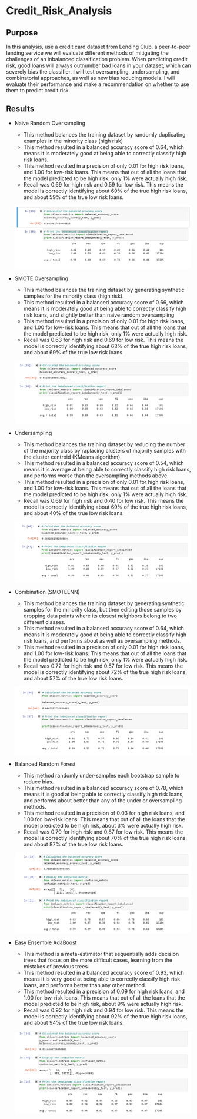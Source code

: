 # Credit_Risk_Analysis

## Purpose
In this analysis, use a credit card dataset from Lending Club, a peer-to-peer lending service we will evaluate different methods of mitigating the challenges of an inbalanced classification problem. When predicting credit risk, good loans will always outnumber bad loans in your dataset, which can severely bias the classifier. I will test oversampling, undersampling, and combinatorial approaches, as well as new bias reducing models. I will evaluate their performance and make a recommendation on whether to use them to predict credit risk.

## Results
- Naive Random Oversampling
    - This method balances the training dataset by randomly duplicating examples in the minority class (high risk)
    - This method resulted in a balanced accuracy score of 0.64, which means it is moderately good at being able to correctly classify high risk loans. 
    - This method resulted in a precision of only 0.01  for high risk loans, and 1.00 for low-risk loans. This means that out of all the loans that the model predicted to be high risk, only 1% were actually high risk. 
    - Recall was 0.69 for high risk and 0.59 for low risk. This means the model is correctly identifying about 69% of the true high risk loans, and about 59% of the true low risk loans. 

    ![Naive Random Oversampling](Images/naive_random_oversampling.png)

- SMOTE Oversampling
    - This method balances the training dataset by generating synthetic samples for the minority class (high risk).
    - This method resulted in a balanced accuracy score of 0.66, which means it is moderately good at being able to correctly classify high risk loans, and slightly better than naive random oversampling
    - This method resulted in a precision of only 0.01  for high risk loans, and 1.00 for low-risk loans. This means that out of all the loans that the model predicted to be high risk, only 1% were actually high risk. 
    - Recall was 0.63 for high risk and 0.69 for low risk. This means the model is correctly identifying about 63% of the true high risk loans, and about 69% of the true low risk loans.

    ![SMOTE Oversampling](Images/SMOTE_oversampling.png)

- Undersampling 
    - This method balances the training dataset by reducing the number of the majority class by raplacing clusters of majority samples with the cluster centroid (KMeans algorithm).
    - This method resulted in a balanced accuracy score of 0.54, which means it is average at being able to correctly classify high risk loans, and performs worse than the oversampling methods above. 
    - This method resulted in a precision of only 0.01  for high risk loans, and 1.00 for low-risk loans. This means that out of all the loans that the model predicted to be high risk, only 1% were actually high risk. 
    - Recall was 0.69 for high risk and 0.40 for low risk. This means the model is correctly identifying about 69% of the true high risk loans, and about 40% of the true low risk loans. 

    ![Undersampling](Images/undersampling.png)

- Combination (SMOTEENN)
    - This method balances the training dataset by generating synthetic samples for the minority class, but then editing those samples by dropping data points where its closest neighbors belong to two different classes. 
    - This method resulted in a balanced accuracy score of 0.64, which means it is moderately good at being able to correctly classify high risk loans, and performs about as well as oversampling methods. 
    - This method resulted in a precision of only 0.01  for high risk loans, and 1.00 for low-risk loans. This means that out of all the loans that the model predicted to be high risk, only 1% were actually high risk. 
    - Recall was 0.72 for high risk and 0.57 for low risk. This means the model is correctly identifying about 72% of the true high risk loans, and about 57% of the true low risk loans.

    ![Combination ](Images/combination.png)

- Balanced Random Forest
    - This method randomly under-samples each bootstrap sample to reduce bias. 
    - This method resulted in a balanced accuracy score of 0.78, which means it is good at being able to correctly classify high risk loans, and performs about better than any of the under or oversampling methods. 
    - This method resulted in a precision of 0.03 for high risk loans, and 1.00 for low-risk loans. This means that out of all the loans that the model predicted to be high risk, about 3% were actually high risk. 
    - Recall was 0.70 for high risk and 0.87 for low risk. This means the model is correctly identifying about 70% of the true high risk loans, and about 87% of the true low risk loans. 

    ![Balanced Random Forest ](Images/balanced_random_forest.png)


- Easy Ensemble AdaBoost
    - This method is a meta-estimator that sequentially adds decision trees that focus on the more difficult cases, learning from the mistakes of previous trees.
    - This method resulted in a balanced accuracy score of 0.93, which means it is very good at being able to correctly classify high risk loans, and performs better than any other method. 
    - This method resulted in a precision of 0.09 for high risk loans, and 1.00 for low-risk loans. This means that out of all the loans that the model predicted to be high risk, about 9% were actually high risk. 
    - Recall was 0.92 for high risk and 0.94 for low risk. This means the model is correctly identifying about 92% of the true high risk loans, and about 94% of the true low risk loans. 
    
    ![AdaBoost](Images/adaboost.png)



